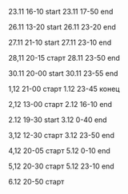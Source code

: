 23.11 16-10 start
23.11 17-50 end

26.11 13-20 start
26.11 23-20 end

27.11 21-10 start
27.11 23-10 end

28,11 20-15 старт
28.11 23-50 end

30.11 20-00 start
30.11 23-55 end

1,12 21-00 старт
1.12 23-45 конец

2,12 13-00 старт
2.12 16-10 end


2.12 19-30 start
3.12 0-40 end

3,12 12-30 старт
3.12 23-50 end

4,12 20-05 старт
5.12 0-10 end

5,12 20-30 старт
5.12 23-10 end

6.12 20-50 старт